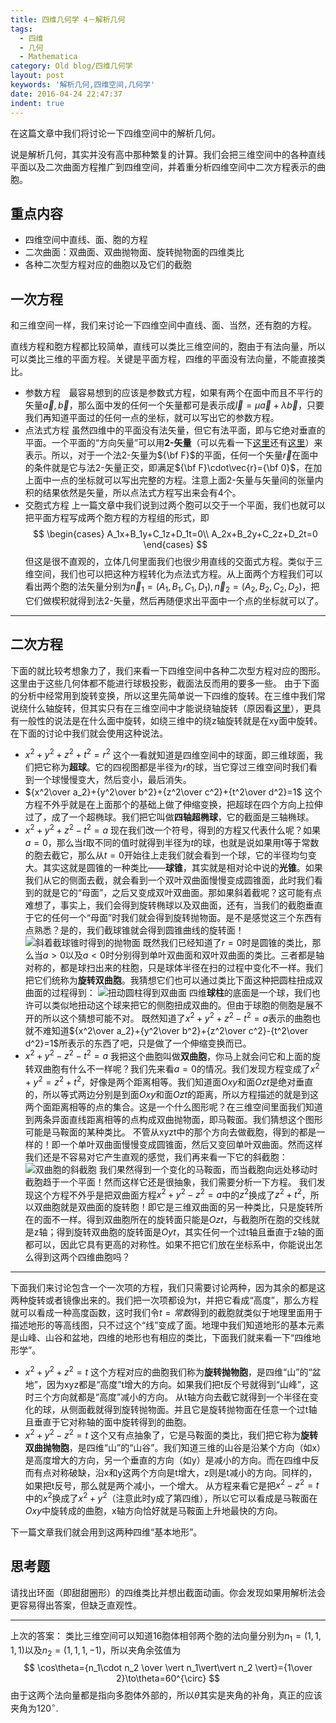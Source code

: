 ```yaml
---
title: 四维几何学 4－解析几何
tags:
  - 四维
  - 几何
  - Mathematica
category: Old blog/四维几何学
layout: post
keywords: '解析几何,四维空间,几何学'
date: 2016-04-24 22:47:37
indent: true
---
```

在这篇文章中我们将讨论一下四维空间中的解析几何。

说是解析几何，其实并没有高中那种繁复的计算。我们会把三维空间中的各种直线平面以及二次曲面方程推广到四维空间，并着重分析四维空间中二次方程表示的曲胞。
## 重点内容
* 四维空间中直线、面、胞的方程
* 二次曲面：双曲面、双曲抛物面、旋转抛物面的四维类比
* 各种二次型方程对应的曲胞以及它们的截胞
  
<!-- more -->

## 一次方程
和三维空间一样，我们来讨论一下四维空间中直线、面、当然，还有胞的方程。

直线方程和胞方程都比较简单，直线可以类比三维空间的，胞由于有法向量，所以可以类比三维的平面方程。关键是平面方程，四维的平面没有法向量，不能直接类比。
* 参数方程　最容易想到的应该是参数式方程，如果有两个在面中而且不平行的矢量$\vec{a},\vec{b}$，那么面中发的任何一个矢量都可是表示成$\vec{l}=\mu\vec{a}+\lambda\vec{b}$，只要我们再知道平面过的任何一点的坐标，就可以写出它的参数方程。
* 点法式方程 虽然四维中的平面没有法矢量，但它有法平面，即与它绝对垂直的平面。一个平面的“方向矢量”可以用**2-矢量**（可以先看一下[这里](http://wxyhly.github.io/archives/bivector4ds/)还有[这里](/article/2016/04/21/axial-vectors/)）来表示。所以，对于一个法2-矢量为${\bf F}$的平面，任何一个矢量$\vec{r}$在面中的条件就是它与法2-矢量正交，即满足${\bf F}\cdot\vec{r}={\bf 0}$，在加上面中一点的坐标就可以写出完整的方程。注意上面2-矢量与矢量间的张量内积的结果依然是矢量，所以点法式方程写出来会有4个。
* 交胞式方程 上一篇文章中我们说到过两个胞可以交于一个平面，我们也就可以把平面方程写成两个胞方程的方程组的形式，即
$$
\begin{cases}
A_1x+B_1y+C_1z+D_1t=0\\
A_2x+B_2y+C_2z+D_2t=0
\end{cases}
$$
但这是很不直观的，立体几何里面我们也很少用直线的交面式方程。类似于三维空间，我们也可以把这种方程转化为点法式方程。从上面两个方程我们可以看出两个胞的法矢量分别为$\vec{n}_1=(A_1,B_1,C_1,D_1),\vec{n}_2=(A_2,B_2,C_2,D_2)$，把它们做楔积就得到法2-矢量，然后再随便求出平面中一个点的坐标就可以了。
***
## 二次方程
下面的就比较考想象力了，我们来看一下四维空间中各种二次型方程对应的图形。这里由于这些几何体都不能进行球极投影，截面法反而用的要多一些。
由于下面的分析中经常用到旋转变换，所以这里先简单说一下四维的旋转。在三维中我们常说绕什么轴旋转，但其实只有在三维空间中才能说绕轴旋转（原因看[这里](/2016/04/21/axial-vectors/)），更具有一般性的说法是在什么面中旋转，如绕三维中的绕z轴旋转就是在xy面中旋转。在下面的讨论中我们就会使用这种说法。

* $x^2+y^2+z^2+t^2=r^2$
这个一看就知道是四维空间中的球面，即三维球面，我们把它称为**超球**。它的四视图都是半径为$r$的球，当它穿过三维空间时我们看到一个球慢慢变大，然后变小，最后消失。
* ${x^2\over a_2}+{y^2\over b^2}+{z^2\over c^2}+{t^2\over d^2}=1$
这个方程不外乎就是在上面那个的基础上做了伸缩变换，把超球在四个方向上拉伸过了，成了一个超椭球。我们把它叫做**四轴超椭球**，它的截面是三轴椭球。
* $x^2+y^2+z^2-t^2=a$
现在我们改一个符号，得到的方程又代表什么呢？如果$a=0$，那么当$t$取不同的值时就得到半径为$t$的球，也就是说如果用t等于常数的胞去截它，那么从$t=0$开始往上走我们就会看到一个球，它的半径均匀变大。其实这就是圆锥的一种类比——**球锥**，其实就是相对论中说的**光锥**。如果我们从它的侧面去截，就会看到一个双叶双曲面慢慢变成圆锥面，此时我们看到的就是它的“母面”，之后又变成双叶双曲面。那如果斜着截呢？这可能有点难想了，事实上，我们会得到旋转椭球以及双曲面，还有，当我们的截胞垂直于它的任何一个“母面”时我们就会得到旋转抛物面。是不是感觉这三个东西有点熟悉？是的，我们截球锥就会得到圆锥曲线的旋转面！
![斜着截球锥时得到的抛物面](2016/spherelinder2.gif)
既然我们已经知道了$r=0$时是圆锥的类比，那么当$a\gt0$以及$a\lt0$时分别得到单叶双曲面和双叶双曲面的类比。三者都是轴对称的，都是球扫出来的柱胞，只是球体半径在扫的过程中变化不一样。我们把它们统称为**旋转双曲胞**。我猜想它们也可以通过类比下面这种把圆柱扭成双曲面的过程得到：
![扭动圆柱得到双曲面](2016/hyperbol.gif)
四维**球柱**的底面是一个球，我们也许可以类似地扭动这个球来把它的侧胞扭成双曲的。但由于球胞的侧胞是展不开的所以这个猜想可能不对。
既然知道了$x^2+y^2+z^2-t^2=a$表示的曲胞也就不难知道${x^2\over a_2}+{y^2\over b^2}+{z^2\over c^2}-{t^2\over d^2}=1$所表示的东西了吧，只是做了一个伸缩变换而已。
* $x^2+y^2-z^2-t^2=a$
我把这个曲胞叫做**双曲胞**，你马上就会问它和上面的旋转双曲胞有什么不一样呢？我们先来看$a=0$的情况。我们发现方程变成了$x^2+y^2=z^2+t^2$，好像是两个距离相等。我们知道面$Oxy$和面$Ozt$是绝对垂直的，所以等式两边分别是到面$Oxy$和面$Ozt$的距离，所以方程描述的就是到这两个面距离相等的点的集合。这是一个什么图形呢？在三维空间里面我们知道到两条异面直线距离相等的点构成双曲抛物面，即马鞍面。我们猜想这个图形可能是马鞍面的某种类比。
不管从xyzt中的那个方向去做截胞，得到的都是一样的！即一个单叶双曲面慢慢变成圆锥面，然后又变回单叶双曲面。然而这样我们还是不容易对它产生直观的感觉，我们再来看一下它的斜截胞：
![双曲胞的斜截胞](2016/addle.gif)
我们果然得到一个变化的马鞍面，而当截胞向远处移动时截胞趋于一个平面！然而这样它还是很抽象，我们需要分析一下方程。
我们发现这个方程不外乎是把双曲面方程$x^2+y^2-z^2=a$中的$z^2$换成了$z^2+t^2$，所以双曲胞就是双曲面的旋转胞！即它是三维双曲面的另一种类比，只是旋转所在的面不一样。得到双曲胞所在的旋转面只能是$Ozt$，与截胞所在胞的交线就是z轴；得到旋转双曲胞的旋转面是$Oyt$，其实任何一个过t轴且垂直于z轴的面都可以，因此它具有更高的对称性。如果不把它们放在坐标系中，你能说出怎么得到这两个四维曲胞吗？
***
下面我们来讨论包含一个一次项的方程，我们只需要讨论两种，因为其余的都是这两种旋转或者镜像出来的。我们把一次项都设为t，并把它看成“高度”，那么方程就可以看成一种高度函数，这时我们令$t=常数$得到的截胞就类似于地理里面用于描述地形的等高线图，只不过这个“线”变成了面。地理中我们知道地形的基本元素是山峰、山谷和盆地，四维的地形也有相应的类比，下面我们就来看一下“四维地形学”。

* $x^2+y^2+z^2=t$
这个方程对应的曲胞我们称为**旋转抛物胞**，是四维“山”的“盆地”，因为xyz都是“高度”t增大的方向。如果我们把t反个号就得到“山峰”，这时三个方向就都是“高度”减小的方向。
从t轴方向去截它就得到一个半径在变化的球，从侧面截就得到旋转抛物面。并且它是旋转抛物面在任意一个过t轴且垂直于它对称轴的面中旋转得到的曲胞。
* $x^2+y^2-z^2=t$
这个又有点抽象了，它是马鞍面的类比，我们把它称为**旋转双曲抛物胞**，是四维“山”的“山谷”。我们知道三维的山谷是沿某个方向（如x）是高度增大的方向，另一个垂直的方向（如y）是减小的方向。而在四维中反而有点对称破缺，沿x和y这两个方向是t增大，z则是t减小的方向。同样的，如果把t反号，那么就是两个减小，一个增大。
从方程来看它是把$x^2-z^2=t$中的$x^2$换成了$x^2+y^2$（注意此时y成了第四维），所以它可以看成是马鞍面在$Oxy$中旋转成的曲胞，x轴方向恰好就是马鞍面上升地最快的方向。

下一篇文章我们就会用到这两种四维“基本地形”。

## 思考题
请找出环面（即甜甜圈形）的四维类比并想出截面动画。你会发现如果用解析法会更容易得出答案，但缺乏直观性。
***
上次的答案：
类比三维空间可以知道16胞体相邻两个胞的法向量分别为$n_1=(1,1,1,1)$以及$n_2=(1,1,1,-1)$，所以夹角余弦值为
$$
\cos\theta={n_1\cdot n_2 \over \vert n_1\vert\vert n_2 \vert}={1\over 2}\to\theta=60^{\circ}
$$
由于这两个法向量都是指向多胞体外部的，所以$\theta$其实是夹角的补角，真正的应该夹角为$120^{\circ}$.



